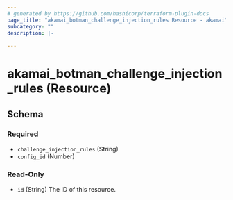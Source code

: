 ```yaml
---
# generated by https://github.com/hashicorp/terraform-plugin-docs
page_title: "akamai_botman_challenge_injection_rules Resource - akamai"
subcategory: ""
description: |-
  
---
```


# akamai_botman_challenge_injection_rules (Resource)





<!-- schema generated by tfplugindocs -->
## Schema

### Required

- `challenge_injection_rules` (String)
- `config_id` (Number)

### Read-Only

- `id` (String) The ID of this resource.
